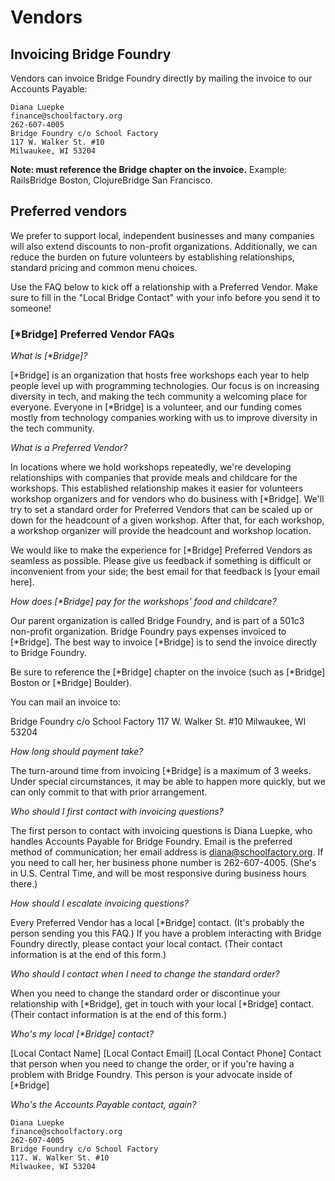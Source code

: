 # Vendors

## Invoicing Bridge Foundry

Vendors can invoice Bridge Foundry directly by mailing the invoice to our Accounts Payable:
```
Diana Luepke
finance@schoolfactory.org
262-607-4005
Bridge Foundry c/o School Factory
117 W. Walker St. #10
Milwaukee, WI 53204
```

**Note: must reference the Bridge chapter on the invoice.** Example: RailsBridge Boston, ClojureBridge San Francisco.

## Preferred vendors

We prefer to support local, independent businesses and many companies will also extend discounts to non-profit organizations.  Additionally, we can reduce the burden on future volunteers by establishing relationships, standard pricing and common menu choices.

Use the FAQ below to kick off a relationship with a Preferred Vendor. Make sure to fill in the "Local Bridge Contact" with your info before you send it to someone!

### [*Bridge] Preferred Vendor FAQs

_What is [\*Bridge]?_

[\*Bridge] is an organization that hosts free workshops each year to help people level up with programming technologies. Our focus is on increasing diversity in tech, and making the tech community a welcoming place for everyone. Everyone in [*Bridge] is a volunteer, and our funding comes mostly from technology companies working with us to improve diversity in the tech community.

_What is a Preferred Vendor?_

In locations where we hold workshops repeatedly, we're developing relationships with companies that provide meals and childcare for the workshops. This established relationship makes it easier for volunteers workshop organizers and for vendors who do business with [*Bridge]. We'll try to set a standard order for Preferred Vendors that can be scaled up or down for the headcount of a given workshop. After that, for each workshop, a workshop organizer will provide the headcount and workshop location.

We would like to make the experience for [*Bridge] Preferred Vendors as seamless as possible. Please give us feedback if something is difficult or inconvenient from your side; the best email for that feedback is [your email here].

_How does [*Bridge] pay for the workshops' food and childcare?_

Our parent organization is called Bridge Foundry, and is part of a 501c3 non-profit organization. Bridge Foundry pays expenses invoiced to [*Bridge]. The best way to invoice [*Bridge] is to send the invoice directly to Bridge Foundry.

Be sure to reference the [*Bridge] chapter on the invoice (such as [*Bridge] Boston or [*Bridge] Boulder).

You can mail an invoice to:

Bridge Foundry c/o School Factory
117 W. Walker St. #10
Milwaukee, WI 53204

_How long should payment take?_

The turn-around time from invoicing [*Bridge] is a maximum of 3 weeks. Under special circumstances, it may be able to happen more quickly, but we can only commit to that with prior arrangement.

_Who should I first contact with invoicing questions?_

The first person to contact with invoicing questions is Diana Luepke, who handles Accounts Payable for Bridge Foundry. Email is the preferred method of communication; her email address is diana@schoolfactory.org. If you need to call her, her business phone number is 262-607-4005. (She's in U.S. Central Time, and will be most responsive during business hours there.)

_How should I escalate invoicing questions?_

Every Preferred Vendor has a local [*Bridge] contact. (It's probably the person sending you this FAQ.) If you have a problem interacting with Bridge Foundry directly, please contact your local contact. (Their contact information is at the end of this form.)

_Who should I contact when I need to change the standard order?_

When you need to change the standard order or discontinue your relationship with [*Bridge], get in touch with your local [*Bridge] contact. (Their contact information is at the end of this form.)

_Who's my local [*Bridge] contact?_

[Local Contact Name]
[Local Contact Email]
[Local Contact Phone]
Contact that person when you need to change the order, or if you're having a problem with Bridge Foundry. This person is your advocate inside of [*Bridge]

_Who's the Accounts Payable contact, again?_
```
Diana Luepke
finance@schoolfactory.org
262-607-4005
Bridge Foundry c/o School Factory
117. W. Walker St. #10
Milwaukee, WI 53204
```
